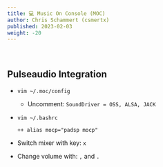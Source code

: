 ```yaml
---
title: 💻 Music On Console (MOC)
author: Chris Schammert (csmertx)
published: 2023-02-03
weight: -20
---
```


<br />

## Pulseaudio Integration

- ```vim ~/.moc/config```

    - Uncomment: ```SoundDriver = OSS, ALSA, JACK```

- ```vim ~/.bashrc```

    ```
    ++ alias mocp="padsp mocp"
    ```

- Switch mixer with key: ```x```

- Change volume with: ```,``` and ```.```
